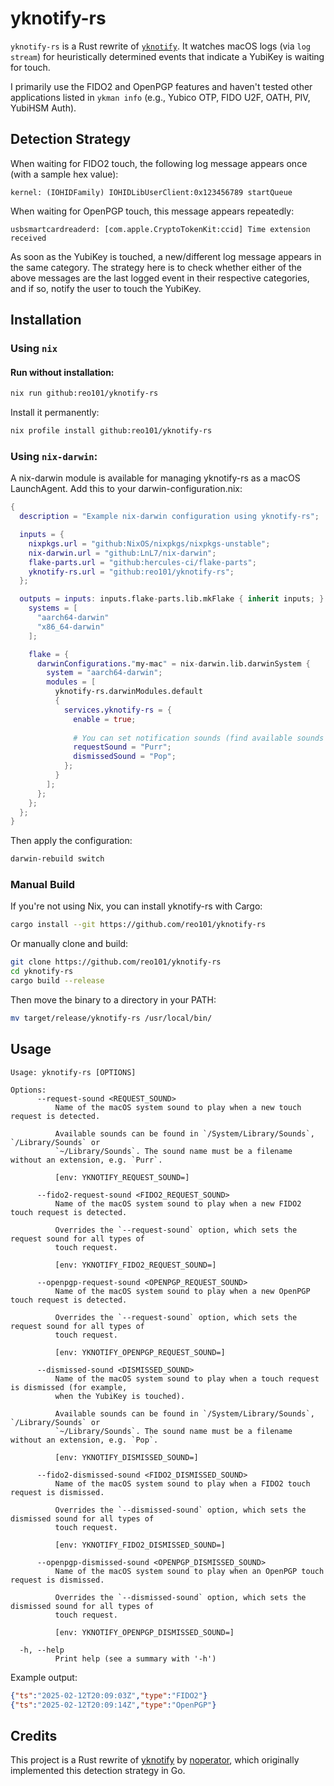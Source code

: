 # yknotify-rs

`yknotify-rs` is a Rust rewrite of [`yknotify`](https://github.com/noperator/yknotify). It watches macOS logs (via `log stream`) for heuristically determined events that indicate a YubiKey is waiting for touch.

I primarily use the FIDO2 and OpenPGP features and haven't tested other applications listed in `ykman info` (e.g., Yubico OTP, FIDO U2F, OATH, PIV, YubiHSM Auth).

## Detection Strategy

When waiting for FIDO2 touch, the following log message appears once (with a sample hex value):

```
kernel: (IOHIDFamily) IOHIDLibUserClient:0x123456789 startQueue
```

When waiting for OpenPGP touch, this message appears repeatedly:

```
usbsmartcardreaderd: [com.apple.CryptoTokenKit:ccid] Time extension received
```


As soon as the YubiKey is touched, a new/different log message appears in the same category. The strategy here is to check whether either of the above messages are the last logged event in their respective categories, and if so, notify the user to touch the YubiKey.

## Installation

### Using `nix`

#### Run without installation:

```sh
nix run github:reo101/yknotify-rs
```

Install it permanently:

```sh
nix profile install github:reo101/yknotify-rs
```

### Using `nix-darwin`:

A nix-darwin module is available for managing yknotify-rs as a macOS LaunchAgent. Add this to your darwin-configuration.nix:

```nix
{
  description = "Example nix-darwin configuration using yknotify-rs";

  inputs = {
    nixpkgs.url = "github:NixOS/nixpkgs/nixpkgs-unstable";
    nix-darwin.url = "github:LnL7/nix-darwin";
    flake-parts.url = "github:hercules-ci/flake-parts";
    yknotify-rs.url = "github:reo101/yknotify-rs";
  };

  outputs = inputs: inputs.flake-parts.lib.mkFlake { inherit inputs; } {
    systems = [
      "aarch64-darwin"
      "x86_64-darwin"
    ];

    flake = {
      darwinConfigurations."my-mac" = nix-darwin.lib.darwinSystem {
        system = "aarch64-darwin";
        modules = [
          yknotify-rs.darwinModules.default
          {
            services.yknotify-rs = {
              enable = true;
              
              # You can set notification sounds (find available sounds in /System/Library/Sounds):
              requestSound = "Purr";
              dismissedSound = "Pop";
            };
          }
        ];
      };
    };
  };
}
```

Then apply the configuration:

```sh
darwin-rebuild switch
```

### Manual Build

If you're not using Nix, you can install yknotify-rs with Cargo:

```sh
cargo install --git https://github.com/reo101/yknotify-rs
```

Or manually clone and build:

```sh
git clone https://github.com/reo101/yknotify-rs
cd yknotify-rs
cargo build --release
```

Then move the binary to a directory in your PATH:

```sh
mv target/release/yknotify-rs /usr/local/bin/
```

## Usage

```
Usage: yknotify-rs [OPTIONS]

Options:
      --request-sound <REQUEST_SOUND>
          Name of the macOS system sound to play when a new touch request is detected.

          Available sounds can be found in `/System/Library/Sounds`, `/Library/Sounds` or
          `~/Library/Sounds`. The sound name must be a filename without an extension, e.g. `Purr`.

          [env: YKNOTIFY_REQUEST_SOUND=]

      --fido2-request-sound <FIDO2_REQUEST_SOUND>
          Name of the macOS system sound to play when a new FIDO2 touch request is detected.

          Overrides the `--request-sound` option, which sets the request sound for all types of
          touch request.

          [env: YKNOTIFY_FIDO2_REQUEST_SOUND=]

      --openpgp-request-sound <OPENPGP_REQUEST_SOUND>
          Name of the macOS system sound to play when a new OpenPGP touch request is detected.

          Overrides the `--request-sound` option, which sets the request sound for all types of
          touch request.

          [env: YKNOTIFY_OPENPGP_REQUEST_SOUND=]

      --dismissed-sound <DISMISSED_SOUND>
          Name of the macOS system sound to play when a touch request is dismissed (for example,
          when the YubiKey is touched).

          Available sounds can be found in `/System/Library/Sounds`, `/Library/Sounds` or
          `~/Library/Sounds`. The sound name must be a filename without an extension, e.g. `Pop`.

          [env: YKNOTIFY_DISMISSED_SOUND=]

      --fido2-dismissed-sound <FIDO2_DISMISSED_SOUND>
          Name of the macOS system sound to play when a FIDO2 touch request is dismissed.

          Overrides the `--dismissed-sound` option, which sets the dismissed sound for all types of
          touch request.

          [env: YKNOTIFY_FIDO2_DISMISSED_SOUND=]

      --openpgp-dismissed-sound <OPENPGP_DISMISSED_SOUND>
          Name of the macOS system sound to play when an OpenPGP touch request is dismissed.

          Overrides the `--dismissed-sound` option, which sets the dismissed sound for all types of
          touch request.

          [env: YKNOTIFY_OPENPGP_DISMISSED_SOUND=]

  -h, --help
          Print help (see a summary with '-h')
```

Example output:

```json
{"ts":"2025-02-12T20:09:03Z","type":"FIDO2"}
{"ts":"2025-02-12T20:09:14Z","type":"OpenPGP"}
```


## Credits

This project is a Rust rewrite of [yknotify](https://github.com/noperator/yknotify) by [noperator](https://github.com/noperator), which originally implemented this detection strategy in Go.

